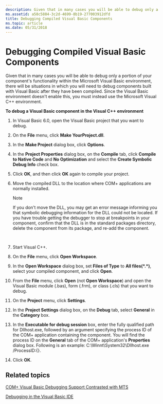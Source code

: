 ```yaml
---
description: Given that in many cases you will be able to debug only a portion of your components functionality within the Microsoft Visual Basic environment, there will be situations in which you will need to debug components built with Visual Basic after they have been compiled. Since the Visual Basic environment doesnt enable this, you must instead use the Microsoft Visual C++ environment.
ms.assetid: a58c5884-3c2d-4699-8b19-277003912dfd
title: Debugging Compiled Visual Basic Components
ms.topic: article
ms.date: 05/31/2018
---
```


# Debugging Compiled Visual Basic Components

Given that in many cases you will be able to debug only a portion of your component's functionality within the Microsoft Visual Basic environment, there will be situations in which you will need to debug components built with Visual Basic after they have been compiled. Since the Visual Basic environment doesn't enable this, you must instead use the Microsoft Visual C++ environment.

**To debug a Visual Basic component in the Visual C++ environment**

1.  In Visual Basic 6.0, open the Visual Basic project that you want to debug.

2.  On the **File** menu, click **Make YourProject.dll**.

3.  In the **Make Project** dialog box, click **Options**.

4.  In the **Project Properties** dialog box, on the **Compile** tab, click **Compile to Native Code** and **No Optimization** and select the **Create Symbolic Debug Info** check box.

5.  Click **OK**, and then click **OK** again to compile your project.

6.  Move the compiled DLL to the location where COM+ applications are normally installed.

    > [!Note]  
    > If you don't move the DLL, you may get an error message informing you that symbolic debugging information for the DLL could not be located. If you have trouble getting the debugger to stop at breakpoints in your component, confirm that the DLL is in the standard packages directory, delete the component from its package, and re-add the component.

     

7.  Start Visual C++.

8.  On the **File** menu, click **Open Workspace**.

9.  In the **Open Workspace** dialog box, set **Files of Type** to **All files(\*.\*)**, select your compiled component, and click **Open**.

10. From the **File** menu, click **Open** (not **Open Workspace**) and open the Visual Basic module (.bas), form (.frm), or class (.cls) that you want to debug.

11. On the **Project** menu, click **Settings**.

12. In the **Project Settings** dialog box, on the **Debug** tab, select **General** in the **Category** box.

13. In the **Executable for debug session** box, enter the fully qualified path for Dllhost.exe, followed by an argument specifying the process ID of the COM+ application containing the component. You will find the process ID on the **General** tab of the COM+ application's **Properties** dialog box. Following is an example: C:\\Winnt\\System32\\Dllhost.exe /ProcessID:{<processID>}.

14. Click **OK**.

## Related topics

<dl> <dt>

[COM+ Visual Basic Debugging Support Contrasted with MTS](com--visual-basic-debugging-support-contrasted-with-mts.md)
</dt> <dt>

[Debugging in the Visual Basic IDE](debugging-in-the-visual-basic-ide.md)
</dt> </dl>

 

 



